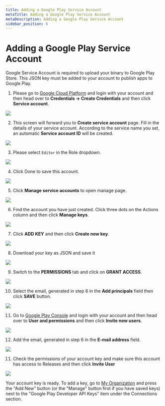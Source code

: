 ```yaml
---
title: Adding a Google Play Service Account
metaTitle: Adding a Google Play Service Account
metaDescription: Adding a Google Play Service Account
sidebar_position: 6
---
```


# Adding a Google Play Service Account

Google Service Account is required to upload your binary to Google Play Store. This JSON key must be added to your account to publish apps to Google Play.

1. Please go to [Google Cloud Platform](https://console.cloud.google.com/apis) and login with your account and then head over to **Credentials -> Create Credentials** and then click **Service account**.

![](<https://cdn.appcircle.io/docs/assets/google-service01.png>)

2. This screen will forward you to **Create service account** page. Fill in the details of your service account. According to the service name you set, an automatic **Service account ID** will be created.

![](<https://cdn.appcircle.io/docs/assets/google-service03.png>)

3. Please select `Editor` in the Role dropdown.

![](<https://cdn.appcircle.io/docs/assets/google-service04.png>)

4. Click Done to save this account.

![](<https://cdn.appcircle.io/docs/assets/google-service05.png>)

5. Click **Manage service accounts** to open manage page.

![](<https://cdn.appcircle.io/docs/assets/google-service05-1.png>)

6. Find the account you have just created. Click three dots on the Actions column and then click **Manage keys**.

![](<https://cdn.appcircle.io/docs/assets/google-service06.png>)

7. Click **ADD KEY** and then click **Create new key**.

![](<https://cdn.appcircle.io/docs/assets/google-service07.png>)

8. Download your key as JSON and save it

![](<https://cdn.appcircle.io/docs/assets/google-service08.png>)

9. Switch to the **PERMISSIONS** tab and click on **GRANT ACCESS**.

![](<https://cdn.appcircle.io/docs/assets/google-service09.png>)

10. Select the email, generated in step 6 in the **Add principals** field then click **SAVE** button.

![](<https://cdn.appcircle.io/docs/assets/google-service09-1.png>)

11. Go to [Google Play Console](https://play.google.com/console) and login with your account and then head over to **User and permissions** and then click **Invite new users**.

![](<https://cdn.appcircle.io/docs/assets/google-service09-2.png>)

12. Add the email, generated in step 6 in the **E-mail address** field.

![](<https://cdn.appcircle.io/docs/assets/google-service12.png>)

11. Check the permissions of your account key and make sure this account has access to Releases and then click **Invite User**

![](<https://cdn.appcircle.io/docs/assets/google-service11.png>)

Your account key is ready. To add a key, go to [My Organization](./my-organization.md) and press the "Add New" button (or the "Manage" button first if you have saved keys) next to the "Google Play Developer API Keys" item under the Connections section.